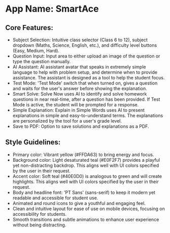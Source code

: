 # **App Name**: SmartAce

## Core Features:

- Subject Selection: Intuitive class selector (Class 6 to 12), subject dropdown (Maths, Science, English, etc.), and difficulty level buttons (Easy, Medium, Hard).
- Question Input: Input area to either upload an image of the question or type the question manually.
- AI Assistant: AI assistant avatar that speaks in extremely simple language to help with problem setup, and determine when to provide assistance. The assistant is designed as a tool to help the student focus.
- Test Mode: 'Test Mode' switch that when turned on, gives a question and waits for the user's answer before showing the explanation.
- Smart Solve: Solve Now uses AI to identify and solve homework questions in near real-time, after a question has been provided. If Test Mode is active, the student will be prompted for a response.
- Simple Explanation: Explain in Simple Words uses AI to present explanations in simple and easy-to-understand terms. The explanations are personalized by the tool for a user's grade level.
- Save to PDF: Option to save solutions and explanations as a PDF.

## Style Guidelines:

- Primary color: Vibrant yellow (#FFDA63) to bring energy and focus.
- Background color: Light desaturated teal (#E0F2F7) provides a playful yet non-distracting backdrop. This aligns well with UI colors specified by the user in their request.
- Accent color: Soft teal (#40E0D0) is analogous to green and will create highlights. This aligns well with UI colors specified by the user in their request.
- Body and headline font: 'PT Sans' (sans-serif) to keep it modern yet readable and accessible for student use.
- Animated and round icons to give a youthful and engaging feel.
- Clean and intuitive layout for ease of use on mobile devices, focusing on accessibility for students.
- Smooth transitions and subtle animations to enhance user experience without being distracting.